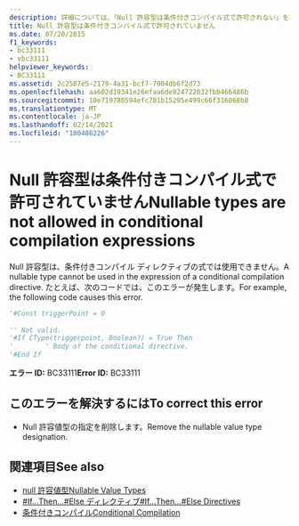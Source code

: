 ```yaml
---
description: 詳細については、「Null 許容型は条件付きコンパイル式で許可されない」を参照してください。
title: Null 許容型は条件付きコンパイル式で許可されていません
ms.date: 07/20/2015
f1_keywords:
- bc33111
- vbc33111
helpviewer_keywords:
- BC33111
ms.assetid: 2c2587e5-2179-4a31-bcf7-7004db6f2d73
ms.openlocfilehash: aa602d19341e26efaa6de824722032fbb466486b
ms.sourcegitcommit: 10e719780594efc781b15295e499c66f316068b8
ms.translationtype: MT
ms.contentlocale: ja-JP
ms.lasthandoff: 02/14/2021
ms.locfileid: "100486226"
---
```

# <a name="nullable-types-are-not-allowed-in-conditional-compilation-expressions"></a><span data-ttu-id="ff27b-103">Null 許容型は条件付きコンパイル式で許可されていません</span><span class="sxs-lookup"><span data-stu-id="ff27b-103">Nullable types are not allowed in conditional compilation expressions</span></span>

<span data-ttu-id="ff27b-104">Null 許容型は、条件付きコンパイル ディレクティブの式では使用できません。</span><span class="sxs-lookup"><span data-stu-id="ff27b-104">A nullable type cannot be used in the expression of a conditional compilation directive.</span></span> <span data-ttu-id="ff27b-105">たとえば、次のコードでは、このエラーが発生します。</span><span class="sxs-lookup"><span data-stu-id="ff27b-105">For example, the following code causes this error.</span></span>  
  
```vb  
'#Const triggerPoint = 0  
  
'' Not valid.  
'#If CType(triggerpoint, Boolean?) = True Then  
'        ' Body of the conditional directive.  
'#End If  
```  
  
 <span data-ttu-id="ff27b-106">**エラー ID:** BC33111</span><span class="sxs-lookup"><span data-stu-id="ff27b-106">**Error ID:** BC33111</span></span>  
  
## <a name="to-correct-this-error"></a><span data-ttu-id="ff27b-107">このエラーを解決するには</span><span class="sxs-lookup"><span data-stu-id="ff27b-107">To correct this error</span></span>  
  
- <span data-ttu-id="ff27b-108">Null 許容値型の指定を削除します。</span><span class="sxs-lookup"><span data-stu-id="ff27b-108">Remove the nullable value type designation.</span></span>  
  
## <a name="see-also"></a><span data-ttu-id="ff27b-109">関連項目</span><span class="sxs-lookup"><span data-stu-id="ff27b-109">See also</span></span>

- [<span data-ttu-id="ff27b-110">null 許容値型</span><span class="sxs-lookup"><span data-stu-id="ff27b-110">Nullable Value Types</span></span>](../programming-guide/language-features/data-types/nullable-value-types.md)
- [<span data-ttu-id="ff27b-111">#If...Then...#Else ディレクティブ</span><span class="sxs-lookup"><span data-stu-id="ff27b-111">#If...Then...#Else Directives</span></span>](../language-reference/directives/if-then-else-directives.md)
- [<span data-ttu-id="ff27b-112">条件付きコンパイル</span><span class="sxs-lookup"><span data-stu-id="ff27b-112">Conditional Compilation</span></span>](../programming-guide/program-structure/conditional-compilation.md)
